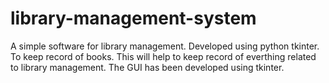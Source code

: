 # library-management-system
A simple software for library management.
Developed using python tkinter.
To keep record of books.
This will help to keep record of everthing related to library management.
The GUI has been developed using tkinter.
